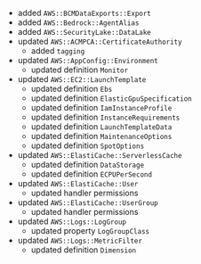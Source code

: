 - added `AWS::BCMDataExports::Export`
- added `AWS::Bedrock::AgentAlias`
- added `AWS::SecurityLake::DataLake`
- updated `AWS::ACMPCA::CertificateAuthority`
  - added `tagging`
- updated `AWS::AppConfig::Environment`
  - updated definition `Monitor`
- updated `AWS::EC2::LaunchTemplate`
  - updated definition `Ebs`
  - updated definition `ElasticGpuSpecification`
  - updated definition `IamInstanceProfile`
  - updated definition `InstanceRequirements`
  - updated definition `LaunchTemplateData`
  - updated definition `MaintenanceOptions`
  - updated definition `SpotOptions`
- updated `AWS::ElastiCache::ServerlessCache`
  - updated definition `DataStorage`
  - updated definition `ECPUPerSecond`
- updated `AWS::ElastiCache::User`
  - updated handler permissions
- updated `AWS::ElastiCache::UserGroup`
  - updated handler permissions
- updated `AWS::Logs::LogGroup`
  - updated property `LogGroupClass`
- updated `AWS::Logs::MetricFilter`
  - updated definition `Dimension`
